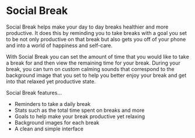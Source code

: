 # Social Break
 
Social Break helps make your day to day breaks healthier and more productive. It does this by reminding you to take breaks with a goal you set to be not only productive on that break but also gets you off of your phone and into a world of happiness and self-care. 

With Social Break you can set the amount of time that you would like to take a break for and then view the remaining time for your break. During your break, you can turn on custom calming sounds that correspond to the background image that you set to help you better enjoy your break and get into that relaxed yet productive state.

Social Break features...
- Reminders to take a daily break
- Stats such as the total time spent on breaks and more
- Goals to help make your break productive yet relaxing
- Background images for each break
- A clean and simple interface
